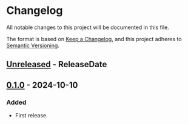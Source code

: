 # Changelog

All notable changes to this project will be documented in this file.

The format is based on [Keep a Changelog](https://keepachangelog.com/en/1.0.0/),
and this project adheres to [Semantic Versioning](https://semver.org/spec/v2.0.0.html).

<!-- next-header -->
## [Unreleased] - ReleaseDate

## [0.1.0] - 2024-10-10

### Added

* First release.

<!-- next-url -->
[Unreleased]: https://github.com/gtker/namigator-rs/compare/namigator-v0.1.0...HEAD
[0.1.0]: https://github.com/gtker/wow_messages/compare/ebbf1886522131cfdc78d13306c1d1dab3e1ec22...namigator-v0.1.0

